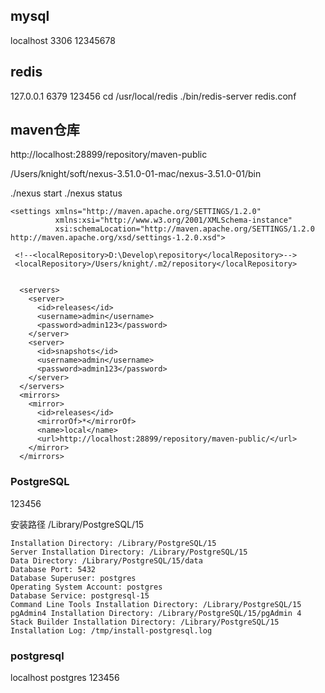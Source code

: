 
## mysql
localhost 3306
12345678

## redis
127.0.0.1 6379
123456
cd /usr/local/redis
./bin/redis-server redis.conf

## maven仓库
http://localhost:28899/repository/maven-public

/Users/knight/soft/nexus-3.51.0-01-mac/nexus-3.51.0-01/bin

./nexus start
./nexus status

```
<settings xmlns="http://maven.apache.org/SETTINGS/1.2.0"
          xmlns:xsi="http://www.w3.org/2001/XMLSchema-instance"
          xsi:schemaLocation="http://maven.apache.org/SETTINGS/1.2.0 http://maven.apache.org/xsd/settings-1.2.0.xsd">

 <!--<localRepository>D:\Develop\repository</localRepository>-->
 <localRepository>/Users/knight/.m2/repository</localRepository>


  <servers>
    <server>
      <id>releases</id>
      <username>admin</username>
      <password>admin123</password>
    </server>
    <server>
      <id>snapshots</id>
      <username>admin</username>
      <password>admin123</password>
    </server>
  </servers>
  <mirrors>
    <mirror>
      <id>releases</id>
      <mirrorOf>*</mirrorOf>
      <name>local</name>
      <url>http://localhost:28899/repository/maven-public/</url>
    </mirror>
  </mirrors>
```



### PostgreSQL
123456

安装路径
/Library/PostgreSQL/15

```
Installation Directory: /Library/PostgreSQL/15
Server Installation Directory: /Library/PostgreSQL/15
Data Directory: /Library/PostgreSQL/15/data
Database Port: 5432
Database Superuser: postgres
Operating System Account: postgres
Database Service: postgresql-15
Command Line Tools Installation Directory: /Library/PostgreSQL/15
pgAdmin4 Installation Directory: /Library/PostgreSQL/15/pgAdmin 4
Stack Builder Installation Directory: /Library/PostgreSQL/15
Installation Log: /tmp/install-postgresql.log
```

### postgresql
localhost
postgres
123456
